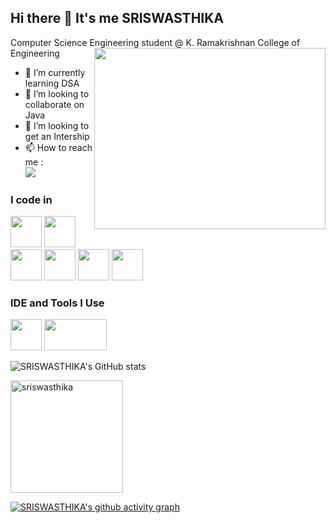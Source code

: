 ## Hi there 👋 It's me SRISWASTHIKA
 
Computer Science Engineering student @ K. Ramakrishnan College of Engineering
<img align="right" width="370" height="290" src="https://i.pinimg.com/originals/47/f0/34/47f0342cec72b800463bf003eac1257e.gif">                                               
- 🌱 I’m currently learning DSA
- 👯 I’m looking to collaborate on Java
- 🤔 I’m looking to get an Intership
- 📫 How to reach me :
<br /> [<img src="https://img.shields.io/badge/LinkedIn-0077B5?style=for-the-badge&logo=linkedin&logoColor=white" />](https://www.linkedin.com/in/sriswasthika-a-693b2b257/)

### I code in
<img height="50" width="50" src="https://img.icons8.com/color/48/000000/python.png" /> <img height="50" width="50" src="https://img.icons8.com/color/48/000000/c-programming.png" /> <img height="50" width="50" src="https://img.icons8.com/color/48/000000/java-coffee-cup-logo.png" /> <img height="50" width="50" src="https://img.icons8.com/color/48/000000/html-5.png" /> <img height="50" width="50" src="https://img.icons8.com/color/48/000000/css3.png" />
<img height="50" width="50" src="https://img.icons8.com/color/48/000000/javascript.png"/>
### IDE and Tools I Use
<img height="50" width="50" src="https://img.icons8.com/color/48/000000/visual-studio-code-2019.png"/>  <img height="50" width="100" src="https://img.shields.io/badge/Canva-%2300C4CC.svg?&style=for-the-badge&logo=Canva&logoColor=white"/>

![SRISWASTHIKA's GitHub stats](https://github-readme-stats.vercel.app/api?username=sriswasthika&theme=dark&show_icons=true&&hide=issues,contribs)

<p><img align="center" height="180em" src="https://github-readme-streak-stats.herokuapp.com/?user=sriswasthika&theme=" alt="sriswasthika" /></p>

[![SRISWASTHIKA's github activity graph](https://github-readme-activity-graph.vercel.app/graph?username=sriswasthika&bg_color=000000&color=ffffff&line=51f565&point=ffffff&area=true&hide_border=true)](https://github.com/ashutosh00710/github-readme-activity-graph)
